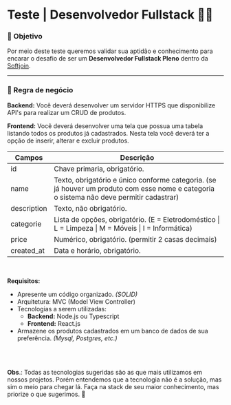 # Teste | Desenvolvedor Fullstack 👨‍💻

### 🎯 Objetivo

Por meio deste teste queremos validar sua aptidão e conhecimento para encarar o desafio de ser um **Desenvolvedor Fullstack Pleno** dentro da [Softjoin](https://www.softjoin.com.br).

---

### 🤔 Regra de negócio 

**Backend:** Você deverá desenvolver um servidor HTTPS que disponibilize API's para realizar um CRUD de produtos.

**Frontend:** Vocẽ deverá desenvolver uma tela que possua uma tabela listando todos os produtos já cadastrados. Nesta tela você deverá ter a opção de inserir, alterar e excluir produtos.

<table>
  <thead>
    <tr>
      <th>Campos</th>
      <th>Descrição</th>
    <tr>
  <thead>
  <tbody>
    <tr>
      <td>id</td>
      <td>Chave primaria, obrigatório.</td>
    </tr>
    <tr>
      <td>name</td>
      <td>Texto, obrigatório e único conforme categoria. (se já houver um produto com esse nome e categoria o sistema não deve permitir cadastrar)</td>
    </tr>
    <tr>
      <td>description</td>
      <td>Texto, não obrigatório.</td>
    </tr>
    <tr>
      <td>categorie</td>
      <td>Lista de opções, obrigatório. (E = Eletrodoméstico | L = Limpeza | M = Móveis | I = Informática)</td>
    </tr>
    <tr>
      <td>price</td>
      <td>Numérico, obrigatório. (permitir 2 casas decimais)</td>
    </tr>
    <tr>
      <td>created_at</td>
      <td>Data e horário, obrigatório. </td>
    </tr>
  </tbody>
</table>

<br>

**Requisitos:**

* Apresente um código organizado. *(SOLID)*
* Arquitetura: MVC (Model View Controller)
* Tecnologias a serem utilizadas: 
    * **Backend:** Node.js ou Typescript 
    * **Frontend:** React.js
* Armazene os produtos cadastrados em um banco de dados de sua preferência. *(Mysql, Postgres, etc.)*

<br/>
<br/>

**Obs**.: Todas as tecnologias sugeridas são as que mais utilizamos em nossos projetos. Porém entendemos que a tecnologia não é a solução, mas sim o meio para chegar lá. Faça na stack de seu maior conhecimento, mas priorize o que sugerimos. 🤝
